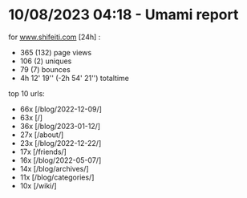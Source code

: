 # 10/08/2023 04:18 - Umami report
for www.shifeiti.com [24h] :

 - 365 (132) page views
 - 106 (2) uniques
 - 79 (7) bounces
 - 4h 12' 19'' (-2h 54' 21'') totaltime


top 10 urls:
 - 66x [/blog/2022-12-09/]
 - 63x [/]
 - 36x [/blog/2023-01-12/]
 - 27x [/about/]
 - 23x [/blog/2022-12-22/]
 - 17x [/friends/]
 - 16x [/blog/2022-05-07/]
 - 14x [/blog/archives/]
 - 11x [/blog/categories/]
 - 10x [/wiki/]


